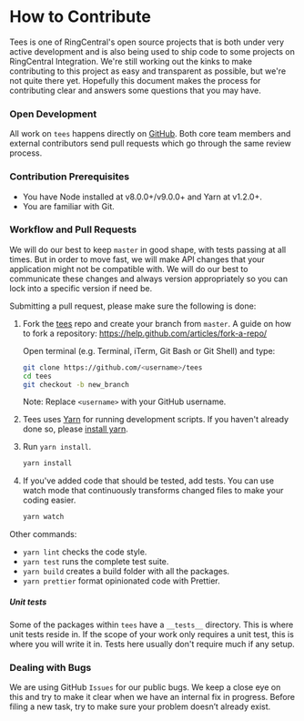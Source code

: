
# How to Contribute

Tees is one of RingCentral's open source projects that is both under very active development and is also being used to ship code to some projects on RingCentral Integration. We're still working out the kinks to make contributing to this project as easy and transparent as possible, but we're not quite there yet. Hopefully this document makes the process for contributing clear and answers some questions that you may have.

### Open Development

All work on `tees` happens directly on [GitHub](/). Both core team members and external contributors send pull requests which go through the same review process.

### Contribution Prerequisites

- You have Node installed at v8.0.0+/v9.0.0+ and Yarn at v1.2.0+.
- You are familiar with Git.

### Workflow and Pull Requests

We will do our best to keep `master` in good shape, with tests passing at all times. But in order to move fast, we will make API changes that your application might not be compatible with. We will do our best to communicate these changes and always version appropriately so you can lock into a specific version if need be.

Submitting a pull request, please make sure the following is done:

1.  Fork the [tees](https://github.com/unadlib/tees) repo and create your branch from `master`. A guide on how to fork a repository: https://help.github.com/articles/fork-a-repo/

    Open terminal (e.g. Terminal, iTerm, Git Bash or Git Shell) and type:

    ```sh
    git clone https://github.com/<username>/tees
    cd tees
    git checkout -b new_branch
    ```

    Note: Replace `<username>` with your GitHub username.

2.  Tees uses [Yarn](https://yarnpkg.com) for running development scripts. If you haven't already done so, please [install yarn](https://yarnpkg.com/en/docs/install).

3.  Run `yarn install`.

    ```sh
    yarn install
    ```

4.  If you've added code that should be tested, add tests. You can use watch mode that continuously transforms changed files to make your coding easier.

    ```sh
    yarn watch
    ```
Other commands:

- `yarn lint` checks the code style.
- `yarn test` runs the complete test suite.
- `yarn build` creates a build folder with all the packages.
- `yarn prettier` format opinionated code with Prettier. 

##### Unit tests

Some of the packages within `tees` have a `__tests__` directory. This is where unit tests reside in. If the scope of your work only requires a unit test, this is where you will write it in. Tests here usually don't require much if any setup.

### Dealing with Bugs

We are using GitHub `Issues` for our public bugs. We keep a close eye on this and try to make it clear when we have an internal fix in progress. Before filing a new task, try to make sure your problem doesn’t already exist.
